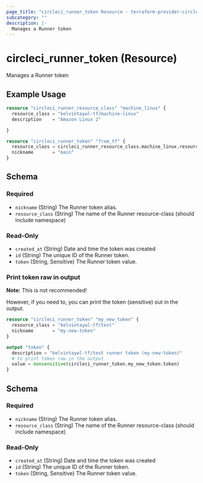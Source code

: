 ```yaml
---
page_title: "circleci_runner_token Resource - terraform-provider-circleci"
subcategory: ""
description: |-
  Manages a Runner token
---
```


# circleci_runner_token (Resource)

Manages a Runner token

## Example Usage

```terraform
resource "circleci_runner_resource_class" "machine_linux" {
  resource_class = "kelvintaywl-tf/machine-linux"
  description    = "Amazon Linux 2"

}

resource "circleci_runner_token" "from_tf" {
  resource_class = circleci_runner_resource_class.machine_linux.resource_class
  nickname       = "main"
}
```

<!-- schema generated by tfplugindocs -->
## Schema

### Required

- `nickname` (String) The Runner token alias.
- `resource_class` (String) The name of the Runner resource-class (should include namespace)

### Read-Only

- `created_at` (String) Date and time the token was created
- `id` (String) The unique ID of the Runner token.
- `token` (String, Sensitive) The Runner token value.

### Print token raw in output

**Note:** This is not recommended!

However, if you need to, you can print the token (sensitive) out in the output.

```terraform
resource "circleci_runner_token" "my_new_token" {
  resource_class = "kelvintaywl-tf/test"
  nickname       = "my-new-token"
}

output "token" {
  description = "kelvintaywl-tf/test runner token (my-new-token)"
  # to print token raw in the output
  value = nonsensitive(circleci_runner_token.my_new_token.token)
}
```

<!-- schema generated by tfplugindocs -->
## Schema

### Required

- `nickname` (String) The Runner token alias.
- `resource_class` (String) The name of the Runner resource-class (should include namespace)

### Read-Only

- `created_at` (String) Date and time the token was created
- `id` (String) The unique ID of the Runner token.
- `token` (String, Sensitive) The Runner token value.
